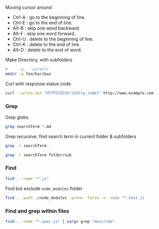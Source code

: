 
Moving cursor around

* Ctrl-A : go to the beginning of line.
* Ctrl-E : go to the end of line.
* Alt-B : skip one word backward.
* Alt-F : skip one word forward.
* Ctrl-U : delete to the beginning of line.
* Ctrl-K : delete to the end of line.
* Alt-D : delete to the end of word.

Make Directory, with subfolders
```bash
#     -p, --parents
mkdir -p foo/bar/baz
```


Curl with response status code
``` bash
curl --write-out "HTTPSTATUS:%{http_code}" http://www.example.com
```
### Grep
Grep globs
```bash
grep searchTerm *.md
```

Grep recursive, find search term in current folder & subfolders
```bash
grep -r searchTerm .
```

```bash
grep -r searchTerm folder/sub
```

### Find

```bash
find . -name "*.js"
```

Find but exclude `node_modules` folder
```bash
find . -path ./node_modules -prune -false -o -name "*.test.js
```

### Find and grep within files

```bash
find . -name "*.spec.js" | xargs grep "describe"
```

